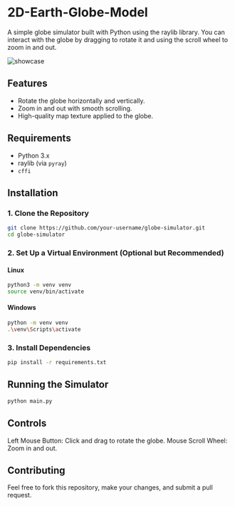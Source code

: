# 2D-Earth-Globe-Model
A simple globe simulator built with Python using the raylib library. You can interact with the globe by dragging to rotate it and using the scroll wheel to zoom in and out.

![showcase](https://github.com/user-attachments/assets/7df14b5c-586d-4107-9fcb-6277880b2436)

## Features

- Rotate the globe horizontally and vertically.
- Zoom in and out with smooth scrolling.
- High-quality map texture applied to the globe.

## Requirements

- Python 3.x
- raylib (via `pyray`)
- `cffi`

## Installation

### 1. Clone the Repository

```bash
git clone https://github.com/your-username/globe-simulator.git
cd globe-simulator
```

### 2. Set Up a Virtual Environment (Optional but Recommended)

#### Linux

```bash
python3 -m venv venv
source venv/bin/activate
```

#### Windows

```bash
python -m venv venv
.\venv\Scripts\activate
```

### 3. Install Dependencies

```bash
pip install -r requirements.txt
```

## Running the Simulator

```bash
python main.py
```

## Controls

Left Mouse Button: Click and drag to rotate the globe.
Mouse Scroll Wheel: Zoom in and out.

## Contributing

Feel free to fork this repository, make your changes, and submit a pull request.
